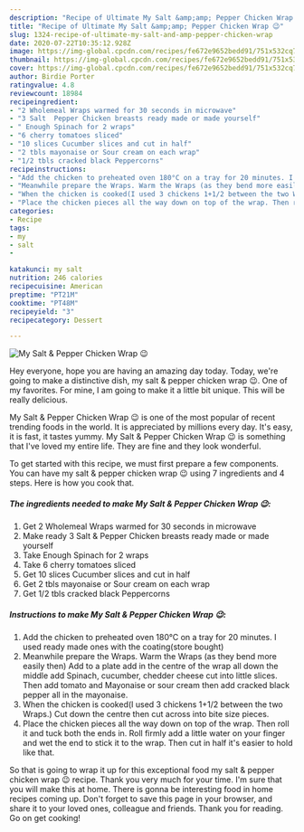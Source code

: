 ```yaml
---
description: "Recipe of Ultimate My Salt &amp;amp; Pepper Chicken Wrap 😉"
title: "Recipe of Ultimate My Salt &amp;amp; Pepper Chicken Wrap 😉"
slug: 1324-recipe-of-ultimate-my-salt-and-amp-pepper-chicken-wrap
date: 2020-07-22T10:35:12.928Z
image: https://img-global.cpcdn.com/recipes/fe672e9652bedd91/751x532cq70/my-salt-pepper-chicken-wrap-😉-recipe-main-photo.jpg
thumbnail: https://img-global.cpcdn.com/recipes/fe672e9652bedd91/751x532cq70/my-salt-pepper-chicken-wrap-😉-recipe-main-photo.jpg
cover: https://img-global.cpcdn.com/recipes/fe672e9652bedd91/751x532cq70/my-salt-pepper-chicken-wrap-😉-recipe-main-photo.jpg
author: Birdie Porter
ratingvalue: 4.8
reviewcount: 18984
recipeingredient:
- "2 Wholemeal Wraps warmed for 30 seconds in microwave"
- "3 Salt  Pepper Chicken breasts ready made or made yourself"
- " Enough Spinach for 2 wraps"
- "6 cherry tomatoes sliced"
- "10 slices Cucumber slices and cut in half"
- "2 tbls mayonaise or Sour cream on each wrap"
- "1/2 tbls cracked black Peppercorns"
recipeinstructions:
- "Add the chicken to preheated oven 180°C on a tray for 20 minutes. I used ready made ones with the coating(store bought)"
- "Meanwhile prepare the Wraps. Warm the Wraps (as they bend more easily then) Add to a plate add in the centre of the wrap all down the middle add Spinach, cucumber, chedder cheese cut into little slices. Then add tomato and Mayonaise or sour cream then add cracked black pepper all in the mayonaise."
- "When the chicken is cooked(I used 3 chickens 1+1/2 between the two Wraps.) Cut down the centre then cut across into bite size pieces."
- "Place the chicken pieces all the way down on top of the wrap. Then roll it and tuck both the ends in. Roll firmly add a little water on your finger and wet the end to stick it to the wrap. Then cut in half it&#39;s easier to hold like that."
categories:
- Recipe
tags:
- my
- salt
- 

katakunci: my salt  
nutrition: 246 calories
recipecuisine: American
preptime: "PT21M"
cooktime: "PT48M"
recipeyield: "3"
recipecategory: Dessert

---
```



![My Salt &amp; Pepper Chicken Wrap 😉](https://img-global.cpcdn.com/recipes/fe672e9652bedd91/751x532cq70/my-salt-pepper-chicken-wrap-😉-recipe-main-photo.jpg)

Hey everyone, hope you are having an amazing day today. Today, we're going to make a distinctive dish, my salt &amp; pepper chicken wrap 😉. One of my favorites. For mine, I am going to make it a little bit unique. This will be really delicious.

My Salt &amp; Pepper Chicken Wrap 😉 is one of the most popular of recent trending foods in the world. It is appreciated by millions every day. It's easy, it is fast, it tastes yummy. My Salt &amp; Pepper Chicken Wrap 😉 is something that I've loved my entire life. They are fine and they look wonderful.




To get started with this recipe, we must first prepare a few components. You can have my salt &amp; pepper chicken wrap 😉 using 7 ingredients and 4 steps. Here is how you cook that.

<!--inarticleads1-->

##### The ingredients needed to make My Salt &amp; Pepper Chicken Wrap 😉:

1. Get 2 Wholemeal Wraps warmed for 30 seconds in microwave
1. Make ready 3 Salt &amp; Pepper Chicken breasts ready made or made yourself
1. Take  Enough Spinach for 2 wraps
1. Take 6 cherry tomatoes sliced
1. Get 10 slices Cucumber slices and cut in half
1. Get 2 tbls mayonaise or Sour cream on each wrap
1. Get 1/2 tbls cracked black Peppercorns




<!--inarticleads2-->

##### Instructions to make My Salt &amp; Pepper Chicken Wrap 😉:

1. Add the chicken to preheated oven 180°C on a tray for 20 minutes. I used ready made ones with the coating(store bought)
1. Meanwhile prepare the Wraps. Warm the Wraps (as they bend more easily then) Add to a plate add in the centre of the wrap all down the middle add Spinach, cucumber, chedder cheese cut into little slices. Then add tomato and Mayonaise or sour cream then add cracked black pepper all in the mayonaise.
1. When the chicken is cooked(I used 3 chickens 1+1/2 between the two Wraps.) Cut down the centre then cut across into bite size pieces.
1. Place the chicken pieces all the way down on top of the wrap. Then roll it and tuck both the ends in. Roll firmly add a little water on your finger and wet the end to stick it to the wrap. Then cut in half it&#39;s easier to hold like that.




So that is going to wrap it up for this exceptional food my salt &amp; pepper chicken wrap 😉 recipe. Thank you very much for your time. I'm sure that you will make this at home. There is gonna be interesting food in home recipes coming up. Don't forget to save this page in your browser, and share it to your loved ones, colleague and friends. Thank you for reading. Go on get cooking!
